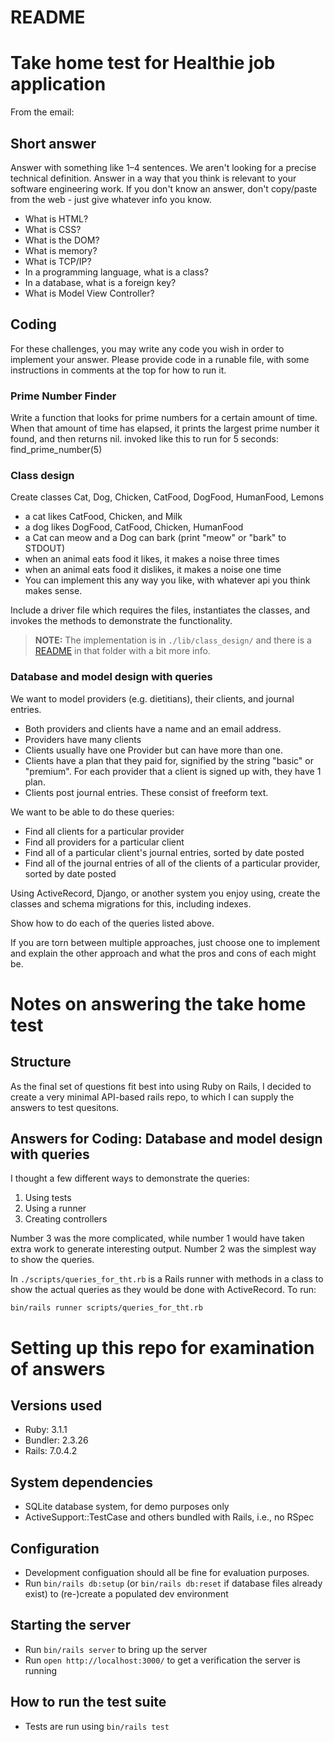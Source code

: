 # README

# Take home test for Healthie job application

From the email:

## Short answer ##

Answer with something like 1–4 sentences. We aren't looking for a precise technical definition. Answer in a way that you think is relevant to your software engineering work. If you don't know an answer, don't copy/paste from the web - just give whatever info you know.

  * What is HTML?
  * What is CSS?
  * What is the DOM?
  * What is memory?
  * What is TCP/IP?
  * In a programming language, what is a class?
  * In a database, what is a foreign key?
  * What is Model View Controller?
 
## Coding ##

For these challenges, you may write any code you wish in order to implement your answer. Please provide code in a runable file, with some instructions in comments at the top for how to run it.
 
### Prime Number Finder ###

Write a function that looks for prime numbers for a certain amount of time. When that amount of time has elapsed, it prints the largest prime number it found, and then returns nil. invoked like this to run for 5 seconds: find_prime_number(5)

### Class design ###

Create classes Cat, Dog, Chicken, CatFood, DogFood, HumanFood, Lemons

  * a cat likes CatFood, Chicken, and Milk
  * a dog likes DogFood, CatFood, Chicken, HumanFood
  * a Cat can meow and a Dog can bark (print "meow" or "bark" to STDOUT)
  * when an animal eats food it likes, it makes a noise three times
  * when an animal eats food it dislikes, it makes a noise one time
  * You can implement this any way you like, with whatever api you think makes sense.

Include a driver file which requires the files, instantiates the classes, and invokes the methods to demonstrate the functionality.

> **NOTE:** The implementation is in `./lib/class_design/` and there is a [README](./lib/class_design/README.md) in that folder with a bit more info.

### Database and model design with queries ###

We want to model providers (e.g. dietitians), their clients, and journal entries.

  * Both providers and clients have a name and an email address.
  * Providers have many clients
  * Clients usually have one Provider but can have more than one.
  * Clients have a plan that they paid for, signified by the string "basic" or "premium". For each provider that a client is signed up with, they have 1 plan.
  * Clients post journal entries. These consist of freeform text.
 
We want to be able to do these queries:

  * Find all clients for a particular provider
  * Find all providers for a particular client
  * Find all of a particular client's journal entries, sorted by date posted
  * Find all of the journal entries of all of the clients of a particular provider, sorted by date posted
 
Using ActiveRecord, Django, or another system you enjoy using, create the classes and schema migrations for this, including indexes.
 
Show how to do each of the queries listed above.
 
If you are torn between multiple approaches, just choose one to implement and explain the other approach and what the pros and cons of each might be.

# Notes on answering the take home test #

## Structure ##

As the final set of questions fit best into using Ruby on Rails, I decided to create a very minimal API-based rails repo, to which I can supply the answers to test quesitons.

## Answers for Coding: Database and model design with queries ##

I thought a few different ways to demonstrate the queries:

1. Using tests
2. Using a runner
3. Creating controllers

Number 3 was the more complicated, while number 1 would have taken extra work to generate interesting output. Number 2 was the simplest way to show the queries.

In `./scripts/queries_for_tht.rb` is a Rails runner with methods in a class to show the actual queries as they would be done with ActiveRecord. To run:

``` shell
bin/rails runner scripts/queries_for_tht.rb 
```

# Setting up this repo for examination of answers #

## Versions used ##

  * Ruby: 3.1.1
  * Bundler: 2.3.26
  * Rails: 7.0.4.2

## System dependencies ##

  * SQLite database system, for demo purposes only
  * ActiveSupport::TestCase and others bundled with Rails, i.e., no RSpec

## Configuration ##

  * Development configuation should all be fine for evaluation purposes.
  * Run `bin/rails db:setup` (or `bin/rails db:reset` if database files already exist) to (re-)create a populated dev environment

## Starting the server ##

  * Run `bin/rails server` to bring up the server
  * Run `open http://localhost:3000/` to get a verification the server is running

## How to run the test suite ##

  * Tests are run using `bin/rails test`

